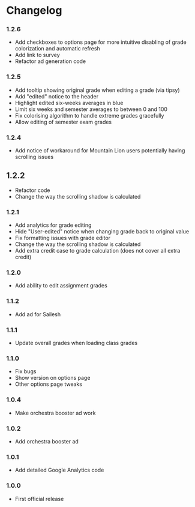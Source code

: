 # Changelog

### 1.2.6

* Add checkboxes to options page for more intuitive disabling of grade colorization and automatic refresh
* Add link to survey
* Refactor ad generation code

### 1.2.5

* Add tooltip showing original grade when editing a grade (via tipsy)
* Add "edited" notice to the header
* Highlight edited six-weeks averages in blue
* Limit six weeks and semester averages to between 0 and 100
* Fix colorising algorithm to handle extreme grades gracefully
* Allow editing of semester exam grades

### 1.2.4

* Add notice of workaround for Mountain Lion users potentially having scrolling issues

## 1.2.2

* Refactor code
* Change the way the scrolling shadow is calculated

### 1.2.1

* Add analytics for grade editing
* Hide "User-edited" notice when changing grade back to original value
* Fix formatting issues with grade editor
* Change the way the scrolling shadow is calculated
* Add extra credit case to grade calculation (does not cover all extra credit)

### 1.2.0

* Add ability to edit assignment grades

### 1.1.2

* Add ad for Sailesh

### 1.1.1

* Update overall grades when loading class grades

### 1.1.0

* Fix bugs
* Show version on options page
* Other options page tweaks

### 1.0.4

* Make orchestra booster ad work

### 1.0.2

* Add orchestra booster ad

### 1.0.1

* Add detailed Google Analytics code

### 1.0.0

* First official release
